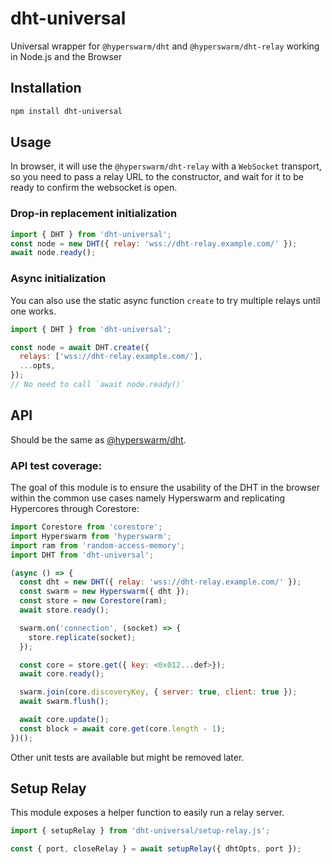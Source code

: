 # dht-universal

Universal wrapper for `@hyperswarm/dht` and `@hyperswarm/dht-relay` working in Node.js and the Browser

## Installation

```sh
npm install dht-universal
```

## Usage

In browser, it will use the `@hyperswarm/dht-relay` with a `WebSocket` transport, so you need to pass a relay URL to the constructor, and wait for it to be ready to confirm the websocket is open.

### Drop-in replacement initialization

```js
import { DHT } from 'dht-universal';
const node = new DHT({ relay: 'wss://dht-relay.example.com/' });
await node.ready();
```

### Async initialization

You can also use the static async function `create` to try multiple relays until one works.

```js
import { DHT } from 'dht-universal';

const node = await DHT.create({
  relays: ['wss://dht-relay.example.com/'],
  ...opts,
});
// No need to call `await node.ready()`
```

## API

Should be the same as [@hyperswarm/dht](https://github.com/hyperswarm/dht#api).

### API test coverage:

The goal of this module is to ensure the usability of the DHT in the browser within the common use cases namely Hyperswarm and replicating Hypercores through Corestore:

```js
import Corestore from 'corestore';
import Hyperswarm from 'hyperswarm';
import ram from 'random-access-memory';
import DHT from 'dht-universal';

(async () => {
  const dht = new DHT({ relay: 'wss://dht-relay.example.com/' });
  const swarm = new Hyperswarm({ dht });
  const store = new Corestore(ram);
  await store.ready();

  swarm.on('connection', (socket) => {
    store.replicate(socket);
  });

  const core = store.get({ key: <0x012...def>});
  await core.ready();

  swarm.join(core.discoveryKey, { server: true, client: true });
  await swarm.flush();

  await core.update();
  const block = await core.get(core.length - 1);
})();
```

Other unit tests are available but might be removed later.

## Setup Relay

This module exposes a helper function to easily run a relay server.

```js
import { setupRelay } from 'dht-universal/setup-relay.js';

const { port, closeRelay } = await setupRelay({ dhtOpts, port });
```

